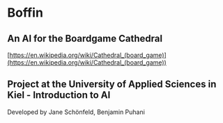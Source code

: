 # Boffin
## An AI for the Boardgame Cathedral

[https://en.wikipedia.org/wiki/Cathedral_(board_game)](https://en.wikipedia.org/wiki/Cathedral_(board_game))

## Project at the University of Applied Sciences in Kiel - Introduction to AI
Developed by Jane Schönfeld, Benjamin Puhani
